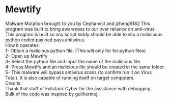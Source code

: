 # Mewtify
Malware Mutation brought to you by Cephamist and jzheng6182
This program was built to bring awareness to our over reliance on anti-virus. This program is built so any script kiddy should be able to slip a maliciaous python coded payload pass anitivirus.  
How it operates:  
1- Obtain a malicious python file. (This will only for for python files)  
2- Open up Mewtify  
3- Select the python file and input the name of the malicious file  
4- Press Mewtify and an malicious file should be created in the same folder.
5- This malware will bypass antivirus scans (to confirm run it on Virus Total). It is also capable of running itself on target computers.  
Credits:  
Thank that staff of Fullstack Cyber for the assistance with debugging.  
Bulk of the code was inspired by guilhermej.
